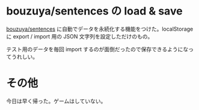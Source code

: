 # bouzuya/sentences の load & save

[bouzuya/sentences][] に自動でデータを永続化する機能をつけた。localStorage に export / import 用の JSON 文字列を設定しただけのもの。

テスト用のデータを毎回 import するのが面倒だったので保存できるようになってうれしい。

# その他

今日は早く帰った。ゲームはしていない。

[bouzuya/sentences]: https://github.com/bouzuya/sentences
